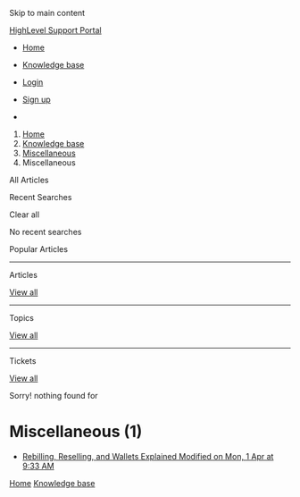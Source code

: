 Skip to main content

[ HighLevel Support Portal ](https://help.gohighlevel.com)

  * [ Home ](/support/home)
  * [ Knowledge base ](/support/solutions)

  * [Login](/support/login)
  * [Sign up](/support/signup)
  * 

  1. [Home](/support/home)
  2. [Knowledge base](/support/solutions)
  3. [Miscellaneous](/support/solutions/48000453288)
  4. Miscellaneous

All  Articles 

Recent Searches

Clear all

No recent searches

Popular Articles

* * *

Articles

[View all](/support/search/solutions)

* * *

Topics

[View all](/support/search/topics)

* * *

Tickets

[View all](/support/search/tickets)

Sorry! nothing found for   

# Miscellaneous (1)

  * [ Rebilling, Reselling, and Wallets Explained Modified on Mon, 1 Apr at 9:33 AM  ](/support/solutions/articles/155000002095-rebilling-reselling-and-wallets-explained)

[Home](/support/home) [Knowledge base](/support/solutions)
